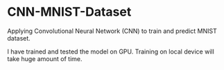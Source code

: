 # CNN-MNIST-Dataset
Applying Convolutional Neural Network (CNN) to train and predict MNIST dataset.


I have trained and tested the model on GPU. Training on local device will take huge amount of time. 
